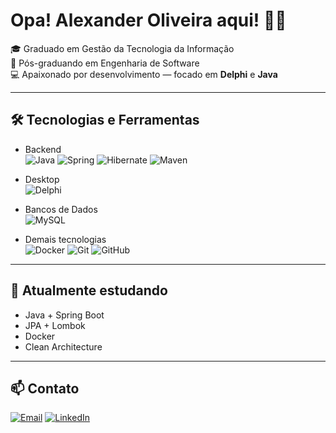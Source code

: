 # Opa! Alexander Oliveira aqui! 🤘🏻

🎓 Graduado em Gestão da Tecnologia da Informação  
🧠 Pós-graduando em Engenharia de Software  
💻 Apaixonado por desenvolvimento — focado em **Delphi** e **Java**  

---

## 🛠️ Tecnologias e Ferramentas

- Backend<br>
![Java](https://img.shields.io/badge/Java-ED8B00?style=flat-suqre&logo=openjdk&logoColor=white)
![Spring](https://img.shields.io/badge/SpringBoot-6DB33F?style=flat-square&logo=Spring&logoColor=white)
![Hibernate](https://img.shields.io/badge/Hibernate-59666C?style=flat-square&logo=hibernate&logoColor=white)
![Maven](https://img.shields.io/badge/Maven-C71A36?style=flat-square&logo=apachemaven&logoColor=white)


- Desktop<br>
![Delphi](https://img.shields.io/badge/-Delphi-red?style=flat-square&logo=delphi)

- Bancos de Dados<br>
![MySQL](https://img.shields.io/badge/MySQL-4479A1?style=flat-square&logo=mysql&logoColor=white)

- Demais tecnologias<br>
![Docker](https://img.shields.io/badge/Docker-2496ED?style=flat-square&logo=docker&logoColor=white)
![Git](https://img.shields.io/badge/Git-F05032?style=flat-square&logo=git&logoColor=white)
![GitHub](https://img.shields.io/badge/GitHub-181717?style=flat-square&logo=github&logoColor=white)

---

## 🧠 Atualmente estudando
- Java + Spring Boot
- JPA + Lombok
- Docker
- Clean Architecture

---
 
## 📫 Contato
[![Email](https://img.shields.io/badge/Gmail-D14836?style=flat-square&logo=gmail&logoColor=white)](mailto:oliveir4.4lexander@gmail.com)
[![LinkedIn](https://img.shields.io/badge/-LinkedIn-0A66C2?style=flat-square&logo=linkedin&logoColor=white)](https://www.linkedin.com/in/alexanderwoliveira)
